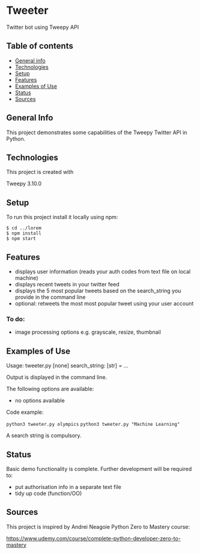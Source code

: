# Tweeter
Twitter bot using Tweepy API

## Table of contents
* [General info](#general-info)
* [Technologies](#technologies)
* [Setup](#setup)
* [Features](#features)
* [Examples of Use](#examples-of-use)
* [Status](#status)
* [Sources](#sources)

## General Info
This project demonstrates some capabilities of the Tweepy Twitter API in Python.

## Technologies
This project is created with

Tweepy 3.10.0

## Setup
To run this project install it locally using npm:

```
$ cd ../lorem
$ npm install
$ npm start
```

## Features
* displays user information (reads your auth codes from text file on local machine)
* displays recent tweets in your twitter feed
* displays the 5 most popular tweets based on the search_string you provide in the command line
* optional: retweets the most most popular tweet using your user account

### To do:
* image processing options e.g. grayscale, resize, thumbnail

## Examples of Use

Usage: tweeter.py [none] search_string: [str] = ...

Output is displayed in the command line.

The following options are available:
* no options available

Code example:

`python3 tweeter.py olympics`
`python3 tweeter.py "Machine Learning"`

A search string is compulsory.

## Status
Basic demo functionality is complete.
Further development will be required to:
- put authorisation info in a separate text file
- tidy up code (function/OO)

## Sources
This project is inspired by Andrei Neagoie Python Zero to Mastery course:

https://www.udemy.com/course/complete-python-developer-zero-to-mastery
